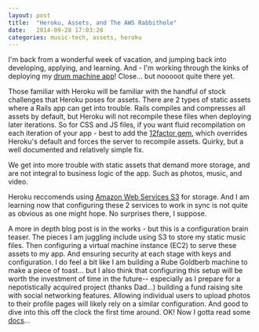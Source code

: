 ```yaml
---
layout: post
title:  "Heroku, Assets, and The AWS Rabbithole"
date:   2014-09-28 17:03:20
categories: music-tech, assets, heroku
---
```


I'm back from a wonderful week of vacation, and jumping back into developing, applying, and learning. And - I'm working through the kinks of deploying my [drum machine app](https://github.com/avifoxi/browser-drum-machine)! Close... but nooooot quite there yet. 

Those familiar with Heroku will be familiar with the handful of stock challenges that Heroku poses for assets. There are 2 types of static assets where a Rails app can get into trouble. Rails compiles and compresses all assets by default, but Heroku will not recompile these files when deploying later iterations. So for CSS and JS files, if you want fluid recompilation on each iteration of your app - best to add the [12factor gem](https://github.com/heroku/rails_12factor), which overrides Heroku's default and forces the server to recompile assets. Quirky, but a well documented and relatively simple fix. 

We get into more trouble with static assets that demand more storage, and are not integral to business logic of the app. Such as photos, music, and video. 

Heroku reccomends using [Amazon Web Services S3](http://aws.amazon.com/s3/) for storage. And I am learning now that configuring these 2 services to work in sync is not quite as obvious as one might hope. No surprises there, I suppose. 

A more in depth blog post is in the works - but this is a configuration brain teaser. The pieces I am juggling include using S3 to store my static music files. Then configuring a virtual machine instance (EC2) to serve these assets to my app. And ensuring security at each stage with keys and configuration. I do feel a bit like I am building a Rube Goldberb machine to make a piece of toast... but I also think that configuring this setup will be worth the investment of time in the future-- especially as I prepare for a nepotistically acquired project (thanks Dad...) building a fund raising site with social networking features. Allowing individual users to upload photos to their profile pages will likely rely on a similar configuration. And good to dive into this off the clock the first time around. OK! Now I gotta read some [docs](http://aws.amazon.com/documentation/)... 

